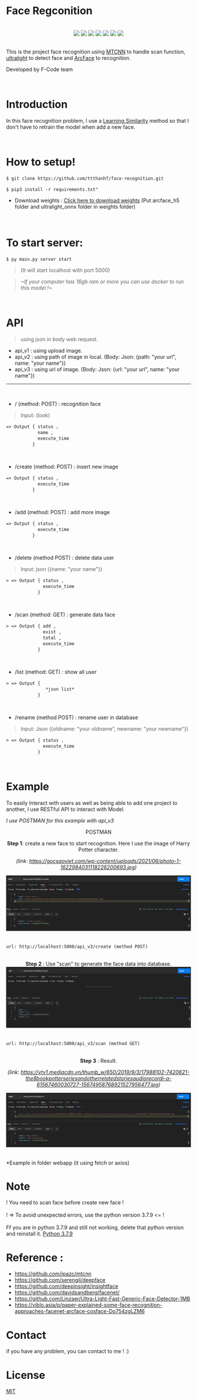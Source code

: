 # Face Regconition
<br>
<div align='center'>
<img src="https://img.shields.io/badge/Python-3.7.9-blue"> <img src="https://img.shields.io/badge/Build-Passing-green"> <img src="https://img.shields.io/badge/Docker-Yes-green"> <img src="https://img.shields.io/badge/Test_In_Server-Yes-green"> <img src="https://img.shields.io/badge/Testing-Done-green"> <img src="https://img.shields.io/badge/API-Yes-green"> <img src="https://img.shields.io/badge/Only-CPU-orange">
</div>
<br>

This is the project face recognition using [MTCNN](https://github.com/ipazc/mtcnn) to handle scan function, [ultralight](https://github.com/Linzaer/Ultra-Light-Fast-Generic-Face-Detector-1MB) to detect face and [ArcFace](https://github.com/deepinsight/insightface) to recognition.

Developed by F-Code team

<br>

# Introduction

In this face recognition problem, I use a [Learning Similarity](https://en.wikipedia.org/wiki/Similarity_learning) method so that I don't have to retrain the model when add a new face.

<br>

# How to setup!
```
$ git clone https://github.com/ttthanhf/face-recognition.git
```
```
$ pip3 install -r requirements.txt"
```
- Download weights : [Click here to download weights](https://drive.google.com/drive/folders/1uimIp4K-AAjk5EQBuVI8j9OYBgJCSUES?usp=sharing) (Put arcface_h5 folder and ultralight_onnx folder in weights folder)
<br><br><br>

# To start server:
```
$ py main.py server start
```
> (It will start localhost with port 5000)

>*~If your computer has 16gb ram or more you can use docker to run this model !~*

<br>

# API
> using json in body web request.

- api_v1 : using upload image.
- api_v2 : using path of image in local. (Body: Json: {path: "your url", name: "your name"})
- api_v3 : using url of image. (Body: Json: {url: "your url", name: "your name"})

<hr>
<br>

- / (method: POST) : recognition face
> Input: (*look*)
```
=> Output { status , 
            name , 
            execute_time 
          }
```
<br>

- /create (method: POST) : insert new image
```
=> Output { status , 
            execute_time
          }
```
<br>

- /add (method: POST) : add more image
```
=> Output { status , 
            execute_time 
          }
```
<br>

- /delete (method POST) : delete data user
> Input: json ({name: "your name"})
```
> => Output { status , 
              execute_time 
            }
```
<br>

- /scan (method: GET) : generate data face
```
> => Output { add , 
              exist , 
              total , 
              execute_time 
            }
```
<br>

- /list (method: GET) : show all user
```
> => Output { 
               *json list* 
            }
```
<br>

- /rename (method POST) : rename user in database
> Input: Json ({oldname: "your oldname", newname: "your newname"})
```
> => Output { status , 
              execute_time 
            }
```
<br>

# Example
To easily interact with users as well as being able to add one project to another, I use RESTful API to interact with Model.

*I use POSTMAN for this example with api_v3*

<div align="center">
POSTMAN
            
<strong>Step 1</strong>: create a new face to start recognition. Here I use the image of Harry Potter character.
            
*(link: https://gocsaoviet.com/wp-content/uploads/2021/06/photo-1-1622984031118226200693.jpg)*
            
<img src="./images/example1.PNG">
</div>
<br>

```
url: http://localhost:5000/api_v3/create (method POST)
```   

<br>

<div align="center">
<strong>Step 2</strong> : Use "scan" to generate the face data into database.
            
<img src="./images/example2.PNG">
</div>
<br>

```
url: http://localhost:5000/api_v3/scan (method GET)
```

<br>

<div align="center">
<strong>Step 3</strong> : Result.
            
*(link: https://vtv1.mediacdn.vn/thumb_w/650/2019/9/3/17988102-7420621-the8bookpotterseriesandotherrelatedstoriesaudiorecordi-a-61567460030727-15674958768921527956477.jpg)*

<img src="./images/example3.PNG">
</div>

<br>

*Example in folder webapp (it using fetch or axios)

# Note
! You need to scan face before create new face !
<br><br>
! => To avoid unexpected errors, use the python version 3.7.9 <= !
<br><br>
Ff you are in python 3.7.9 and still not working, delete that python version and reinstall it. [Python 3.7.9](https://www.python.org/downloads/release/python-379/)
<br>

# Reference : 
- https://github.com/ipazc/mtcnn
- https://github.com/serengil/deepface
- https://github.com/deepinsight/insightface
- https://github.com/davidsandberg/facenet/
- https://github.com/Linzaer/Ultra-Light-Fast-Generic-Face-Detector-1MB
- https://viblo.asia/p/paper-explained-some-face-recognition-approaches-facenet-arcface-cosface-Do754zgLZM6

# Contact
if you have any problem, you can contact to me ! :)

# License
[MIT](LICENSE)




